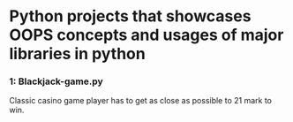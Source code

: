 # Python projects that showcases OOPS concepts and usages of major libraries in python

<h3>1: Blackjack-game.py</h3>
Classic casino game player has to get as close as possible to 21 mark to win. 
 